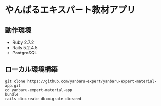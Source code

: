 # やんばるエキスパート教材アプリ

## 動作環境

- Ruby 2.7.2
- Rails 5.2.4.5
- PostgreSQL

## ローカル環境構築

```
git clone https://github.com/yanbaru-expert/yanbaru-expert-material-app.git
cd yanbaru-expert-material-app
bundle
rails db:create db:migrate db:seed
```

